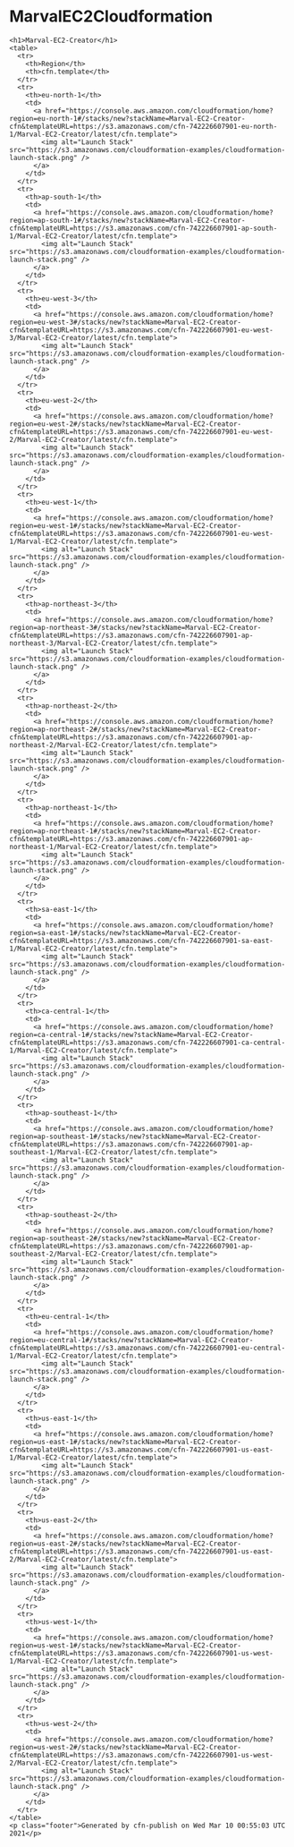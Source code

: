 # MarvalEC2Cloudformation

    <h1>Marval-EC2-Creator</h1>
    <table>
      <tr>
        <th>Region</th>
        <th>cfn.template</th>
      </tr>
      <tr>
        <th>eu-north-1</th>
        <td>
          <a href="https://console.aws.amazon.com/cloudformation/home?region=eu-north-1#/stacks/new?stackName=Marval-EC2-Creator-cfn&templateURL=https://s3.amazonaws.com/cfn-742226607901-eu-north-1/Marval-EC2-Creator/latest/cfn.template">
            <img alt="Launch Stack" src="https://s3.amazonaws.com/cloudformation-examples/cloudformation-launch-stack.png" />
          </a>
        </td>
      </tr>
      <tr>
        <th>ap-south-1</th>
        <td>
          <a href="https://console.aws.amazon.com/cloudformation/home?region=ap-south-1#/stacks/new?stackName=Marval-EC2-Creator-cfn&templateURL=https://s3.amazonaws.com/cfn-742226607901-ap-south-1/Marval-EC2-Creator/latest/cfn.template">
            <img alt="Launch Stack" src="https://s3.amazonaws.com/cloudformation-examples/cloudformation-launch-stack.png" />
          </a>
        </td>
      </tr>
      <tr>
        <th>eu-west-3</th>
        <td>
          <a href="https://console.aws.amazon.com/cloudformation/home?region=eu-west-3#/stacks/new?stackName=Marval-EC2-Creator-cfn&templateURL=https://s3.amazonaws.com/cfn-742226607901-eu-west-3/Marval-EC2-Creator/latest/cfn.template">
            <img alt="Launch Stack" src="https://s3.amazonaws.com/cloudformation-examples/cloudformation-launch-stack.png" />
          </a>
        </td>
      </tr>
      <tr>
        <th>eu-west-2</th>
        <td>
          <a href="https://console.aws.amazon.com/cloudformation/home?region=eu-west-2#/stacks/new?stackName=Marval-EC2-Creator-cfn&templateURL=https://s3.amazonaws.com/cfn-742226607901-eu-west-2/Marval-EC2-Creator/latest/cfn.template">
            <img alt="Launch Stack" src="https://s3.amazonaws.com/cloudformation-examples/cloudformation-launch-stack.png" />
          </a>
        </td>
      </tr>
      <tr>
        <th>eu-west-1</th>
        <td>
          <a href="https://console.aws.amazon.com/cloudformation/home?region=eu-west-1#/stacks/new?stackName=Marval-EC2-Creator-cfn&templateURL=https://s3.amazonaws.com/cfn-742226607901-eu-west-1/Marval-EC2-Creator/latest/cfn.template">
            <img alt="Launch Stack" src="https://s3.amazonaws.com/cloudformation-examples/cloudformation-launch-stack.png" />
          </a>
        </td>
      </tr>
      <tr>
        <th>ap-northeast-3</th>
        <td>
          <a href="https://console.aws.amazon.com/cloudformation/home?region=ap-northeast-3#/stacks/new?stackName=Marval-EC2-Creator-cfn&templateURL=https://s3.amazonaws.com/cfn-742226607901-ap-northeast-3/Marval-EC2-Creator/latest/cfn.template">
            <img alt="Launch Stack" src="https://s3.amazonaws.com/cloudformation-examples/cloudformation-launch-stack.png" />
          </a>
        </td>
      </tr>
      <tr>
        <th>ap-northeast-2</th>
        <td>
          <a href="https://console.aws.amazon.com/cloudformation/home?region=ap-northeast-2#/stacks/new?stackName=Marval-EC2-Creator-cfn&templateURL=https://s3.amazonaws.com/cfn-742226607901-ap-northeast-2/Marval-EC2-Creator/latest/cfn.template">
            <img alt="Launch Stack" src="https://s3.amazonaws.com/cloudformation-examples/cloudformation-launch-stack.png" />
          </a>
        </td>
      </tr>
      <tr>
        <th>ap-northeast-1</th>
        <td>
          <a href="https://console.aws.amazon.com/cloudformation/home?region=ap-northeast-1#/stacks/new?stackName=Marval-EC2-Creator-cfn&templateURL=https://s3.amazonaws.com/cfn-742226607901-ap-northeast-1/Marval-EC2-Creator/latest/cfn.template">
            <img alt="Launch Stack" src="https://s3.amazonaws.com/cloudformation-examples/cloudformation-launch-stack.png" />
          </a>
        </td>
      </tr>
      <tr>
        <th>sa-east-1</th>
        <td>
          <a href="https://console.aws.amazon.com/cloudformation/home?region=sa-east-1#/stacks/new?stackName=Marval-EC2-Creator-cfn&templateURL=https://s3.amazonaws.com/cfn-742226607901-sa-east-1/Marval-EC2-Creator/latest/cfn.template">
            <img alt="Launch Stack" src="https://s3.amazonaws.com/cloudformation-examples/cloudformation-launch-stack.png" />
          </a>
        </td>
      </tr>
      <tr>
        <th>ca-central-1</th>
        <td>
          <a href="https://console.aws.amazon.com/cloudformation/home?region=ca-central-1#/stacks/new?stackName=Marval-EC2-Creator-cfn&templateURL=https://s3.amazonaws.com/cfn-742226607901-ca-central-1/Marval-EC2-Creator/latest/cfn.template">
            <img alt="Launch Stack" src="https://s3.amazonaws.com/cloudformation-examples/cloudformation-launch-stack.png" />
          </a>
        </td>
      </tr>
      <tr>
        <th>ap-southeast-1</th>
        <td>
          <a href="https://console.aws.amazon.com/cloudformation/home?region=ap-southeast-1#/stacks/new?stackName=Marval-EC2-Creator-cfn&templateURL=https://s3.amazonaws.com/cfn-742226607901-ap-southeast-1/Marval-EC2-Creator/latest/cfn.template">
            <img alt="Launch Stack" src="https://s3.amazonaws.com/cloudformation-examples/cloudformation-launch-stack.png" />
          </a>
        </td>
      </tr>
      <tr>
        <th>ap-southeast-2</th>
        <td>
          <a href="https://console.aws.amazon.com/cloudformation/home?region=ap-southeast-2#/stacks/new?stackName=Marval-EC2-Creator-cfn&templateURL=https://s3.amazonaws.com/cfn-742226607901-ap-southeast-2/Marval-EC2-Creator/latest/cfn.template">
            <img alt="Launch Stack" src="https://s3.amazonaws.com/cloudformation-examples/cloudformation-launch-stack.png" />
          </a>
        </td>
      </tr>
      <tr>
        <th>eu-central-1</th>
        <td>
          <a href="https://console.aws.amazon.com/cloudformation/home?region=eu-central-1#/stacks/new?stackName=Marval-EC2-Creator-cfn&templateURL=https://s3.amazonaws.com/cfn-742226607901-eu-central-1/Marval-EC2-Creator/latest/cfn.template">
            <img alt="Launch Stack" src="https://s3.amazonaws.com/cloudformation-examples/cloudformation-launch-stack.png" />
          </a>
        </td>
      </tr>
      <tr>
        <th>us-east-1</th>
        <td>
          <a href="https://console.aws.amazon.com/cloudformation/home?region=us-east-1#/stacks/new?stackName=Marval-EC2-Creator-cfn&templateURL=https://s3.amazonaws.com/cfn-742226607901-us-east-1/Marval-EC2-Creator/latest/cfn.template">
            <img alt="Launch Stack" src="https://s3.amazonaws.com/cloudformation-examples/cloudformation-launch-stack.png" />
          </a>
        </td>
      </tr>
      <tr>
        <th>us-east-2</th>
        <td>
          <a href="https://console.aws.amazon.com/cloudformation/home?region=us-east-2#/stacks/new?stackName=Marval-EC2-Creator-cfn&templateURL=https://s3.amazonaws.com/cfn-742226607901-us-east-2/Marval-EC2-Creator/latest/cfn.template">
            <img alt="Launch Stack" src="https://s3.amazonaws.com/cloudformation-examples/cloudformation-launch-stack.png" />
          </a>
        </td>
      </tr>
      <tr>
        <th>us-west-1</th>
        <td>
          <a href="https://console.aws.amazon.com/cloudformation/home?region=us-west-1#/stacks/new?stackName=Marval-EC2-Creator-cfn&templateURL=https://s3.amazonaws.com/cfn-742226607901-us-west-1/Marval-EC2-Creator/latest/cfn.template">
            <img alt="Launch Stack" src="https://s3.amazonaws.com/cloudformation-examples/cloudformation-launch-stack.png" />
          </a>
        </td>
      </tr>
      <tr>
        <th>us-west-2</th>
        <td>
          <a href="https://console.aws.amazon.com/cloudformation/home?region=us-west-2#/stacks/new?stackName=Marval-EC2-Creator-cfn&templateURL=https://s3.amazonaws.com/cfn-742226607901-us-west-2/Marval-EC2-Creator/latest/cfn.template">
            <img alt="Launch Stack" src="https://s3.amazonaws.com/cloudformation-examples/cloudformation-launch-stack.png" />
          </a>
        </td>
      </tr>
    </table>
    <p class="footer">Generated by cfn-publish on Wed Mar 10 00:55:03 UTC 2021</p>
